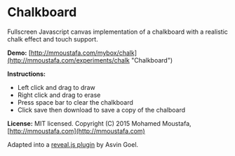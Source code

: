 # Chalkboard

Fullscreen Javascript canvas implementation of a chalkboard with a realistic chalk effect and touch support.

**Demo:** [http://mmoustafa.com/mybox/chalk](http://mmoustafa.com/experiments/chalk "Chalkboard")

**Instructions:** 
- Left click and drag to draw
- Right click and drag to erase
- Press space bar to clear the chalkboard
- Click save then download to save a copy of the chalboard

**License:**
MIT licensed. Copyright (C) 2015 Mohamed Moustafa, [http://mmoustafa.com](http://mmoustafa.com)

Adapted into a [reveal.js plugin](http://courses.telematique.eu/reveal.js-plugins/chalkboard-demo.html#/ "Plugin") by Asvin Goel.


